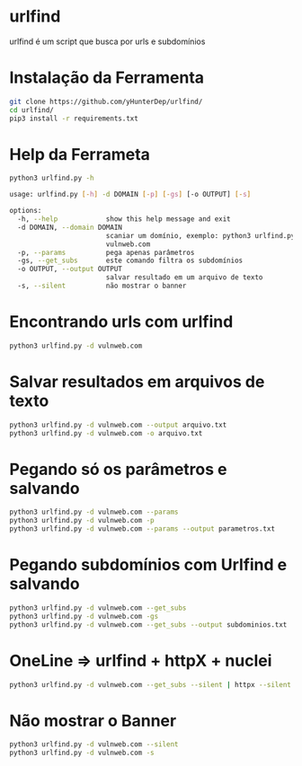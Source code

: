 # urlfind
urlfind é um script que busca por urls e subdomínios

# Instalação da Ferramenta
```sh
git clone https://github.com/yHunterDep/urlfind/
cd urlfind/
pip3 install -r requirements.txt
```

# Help da Ferrameta
```sh
python3 urlfind.py -h

usage: urlfind.py [-h] -d DOMAIN [-p] [-gs] [-o OUTPUT] [-s]

options:
  -h, --help            show this help message and exit
  -d DOMAIN, --domain DOMAIN
                        scaniar um domínio, exemplo: python3 urlfind.py -d
                        vulnweb.com
  -p, --params          pega apenas parâmetros
  -gs, --get_subs       este comando filtra os subdomínios
  -o OUTPUT, --output OUTPUT
                        salvar resultado em um arquivo de texto
  -s, --silent          não mostrar o banner
```

# Encontrando urls com urlfind
```sh
python3 urlfind.py -d vulnweb.com
```

# Salvar resultados em arquivos de texto
```sh
python3 urlfind.py -d vulnweb.com --output arquivo.txt
python3 urlfind.py -d vulnweb.com -o arquivo.txt
```

# Pegando só os parâmetros e salvando
```sh
python3 urlfind.py -d vulnweb.com --params
python3 urlfind.py -d vulnweb.com -p
python3 urlfind.py -d vulnweb.com --params --output parametros.txt
```

# Pegando subdomínios com Urlfind e salvando
```sh
python3 urlfind.py -d vulnweb.com --get_subs
python3 urlfind.py -d vulnweb.com -gs
python3 urlfind.py -d vulnweb.com --get_subs --output subdominios.txt 
```

# OneLine => urlfind + httpX + nuclei
```sh
python3 urlfind.py -d vulnweb.com --get_subs --silent | httpx --silent | nuclei
```

# Não mostrar o Banner
```sh
python3 urlfind.py -d vulnweb.com --silent
python3 urlfind.py -d vulnweb.com -s
```
